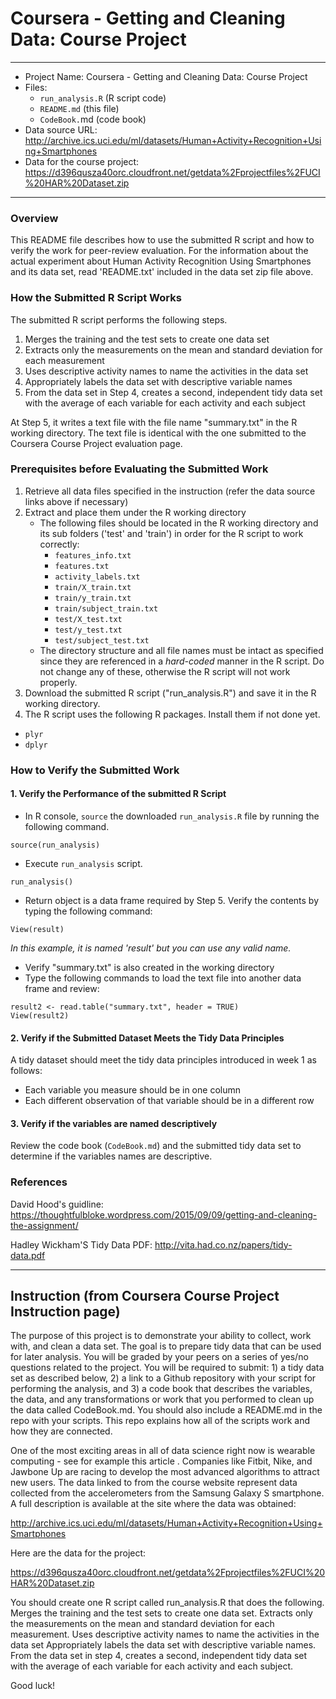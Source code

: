 
Coursera - Getting and Cleaning Data: Course Project
=================

----------
- Project Name: Coursera - Getting and Cleaning Data: Course Project
- Files:
    - `run_analysis.R` (R script code)
    - `README.md` (this file)
    - `CodeBook.`md (code book)
- Data source URL: 
http://archive.ics.uci.edu/ml/datasets/Human+Activity+Recognition+Using+Smartphones 
- Data for the course project:
https://d396qusza40orc.cloudfront.net/getdata%2Fprojectfiles%2FUCI%20HAR%20Dataset.zip 

----------
### Overview
This README file describes how to use the submitted R script and how to verify the work for peer-review evaluation. For the information about the actual experiment about Human Activity Recognition Using Smartphones and its data set, read 'README.txt' included in the data set zip file above.

### How the Submitted R Script Works
The submitted R script performs the following steps. 

1. Merges the training and the test sets to create one data set
2. Extracts only the measurements on the mean and standard deviation for each measurement
3. Uses descriptive activity names to name the activities in the data set
4. Appropriately labels the data set with descriptive variable names
5. From the data set in Step 4, creates a second, independent tidy data set with the average of each variable for each activity and each subject

At Step 5, it writes a text file with the file name "summary.txt" in the R working directory. The text file is identical with the one submitted to the Coursera Course Project evaluation page.

### Prerequisites before Evaluating the Submitted Work
1. Retrieve all data files specified in the instruction (refer the data source links above if necessary)
2. Extract and place them under the R working directory
	- The following files should be located in the R working directory and its sub folders ('test' and 'train') in order for the R script to work correctly:
		- `features_info.txt`
		- `features.txt`
		- `activity_labels.txt`
		- `train/X_train.txt`
		- `train/y_train.txt`
		- `train/subject_train.txt`
		- `test/X_test.txt`
		- `test/y_test.txt`
		- `test/subject_test.txt`
    - The directory structure and all file names must be intact as specified since they are referenced in a *hard-coded* manner in the R script.  Do not change any of these, otherwise the R script will not work properly.
3. Download the submitted R script ("run_analysis.R") and save it in the R working directory.
4. The R script uses the following R packages. Install them if not done yet.
  - `plyr`
  - `dplyr`

### How to Verify the Submitted Work

#### 1. Verify the Performance of the submitted R Script

- In R console, `source` the downloaded `run_analysis.R` file by running the following command.

```
source(run_analysis)
```

- Execute `run_analysis` script.   

```
run_analysis()
```

- Return object is a data frame required by Step 5. Verify the contents by typing the following command:

```
View(result)
```

*In this example, it is named 'result' but you can use any valid name.*
- Verify "summary.txt" is also created in the working directory
- Type the following commands to load the text file into another data frame and review:

```
result2 <- read.table("summary.txt", header = TRUE)
View(result2)
```

#### 2. Verify if the Submitted Dataset Meets the Tidy Data Principles
A tidy dataset should meet the tidy data principles introduced in week 1 as follows:

 - Each variable you measure should be in one column
 - Each different observation of that variable should be in a different row

#### 3. Verify if the variables are named descriptively
Review the code book (`CodeBook.md`) and the submitted tidy data set to determine if the variables names are descriptive.

### References

David Hood's guidline: https://thoughtfulbloke.wordpress.com/2015/09/09/getting-and-cleaning-the-assignment/

Hadley Wickham'S Tidy Data PDF: http://vita.had.co.nz/papers/tidy-data.pdf


------------------------------
## Instruction (from Coursera Course Project Instruction page)
The purpose of this project is to demonstrate your ability to collect, work with, and clean a data set. The goal is to prepare tidy data that can be used for later analysis. You will be graded by your peers on a series of yes/no questions related to the project. You will be required to submit: 1) a tidy data set as described below, 2) a link to a Github repository with your script for performing the analysis, and 3) a code book that describes the variables, the data, and any transformations or work that you performed to clean up the data called CodeBook.md. You should also include a README.md in the repo with your scripts. This repo explains how all of the scripts work and how they are connected.  

One of the most exciting areas in all of data science right now is wearable computing - see for example this article . Companies like Fitbit, Nike, and Jawbone Up are racing to develop the most advanced algorithms to attract new users. The data linked to from the course website represent data collected from the accelerometers from the Samsung Galaxy S smartphone. A full description is available at the site where the data was obtained: 

http://archive.ics.uci.edu/ml/datasets/Human+Activity+Recognition+Using+Smartphones 

Here are the data for the project: 

https://d396qusza40orc.cloudfront.net/getdata%2Fprojectfiles%2FUCI%20HAR%20Dataset.zip 

 You should create one R script called run_analysis.R that does the following. 
Merges the training and the test sets to create one data set.
Extracts only the measurements on the mean and standard deviation for each measurement. 
Uses descriptive activity names to name the activities in the data set
Appropriately labels the data set with descriptive variable names. 
From the data set in step 4, creates a second, independent tidy data set with the average of each variable for each activity and each subject.

Good luck!
